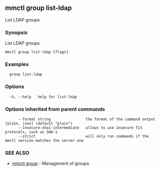 ## mmctl group list-ldap

List LDAP groups

### Synopsis

List LDAP groups

```
mmctl group list-ldap [flags]
```

### Examples

```
  group list-ldap
```

### Options

```
  -h, --help   help for list-ldap
```

### Options inherited from parent commands

```
      --format string                the format of the command output [plain, json] (default "plain")
      --insecure-sha1-intermediate   allows to use insecure TLS protocols, such as SHA-1
      --strict                       will only run commands if the mmctl version matches the server one
```

### SEE ALSO

* [mmctl group](mmctl_group.md)	 - Management of groups

